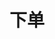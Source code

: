 ---
title: 下单
position_number: 1
type: post
description: /future/trade/v1/order/create
remark: Content-Type = application/x-www-form-urlencoded && application/json
parameters:
    -
        name: clientOrderId
        type: string
        mandatory: false
        default: N/A
        description: 自定义订单id
        ranges:
    -
        name: symbol
        type: string
        mandatory: true
        default: 
        description: 交易对
        ranges:
    -
        name: orderSide
        type: string
        mandatory: true
        default: N/A
        description: 买卖方向：BUY;SELL
        ranges: BUY;SELL
    -
        name: orderType
        type: string
        mandatory: true
        default: N/A
        description: 订单类型：LIMIT；MARKET
        ranges: LIMIT；MARKET
    -
        name: origQty
        type: number
        mandatory: true
        default: N/A
        description: 数量（张）
        ranges:
    -
        name: price
        type: number
        mandatory: false
        default: N/A
        description: 价格
        ranges:
#    -
#        name: reduceOnly
#        type: boolean
#        mandatory: false
#        default: false
#        description: 只减仓
#        ranges:
    -
        name: timeInForce
        type: string
        mandatory: false
        default: GTC
        description: 有效方式：GTC;IOC;FOK;GTX
        ranges: GTC;IOC;FOK;GTX
    -
        name: triggerProfitPrice
        type: number
        mandatory: false
        default: N/A
        description: 止盈价
        ranges:
    -
        name: triggerStopPrice
        type: number
        mandatory: false
        default: N/A
        description: 止损价
        ranges:
    -
        name: positionSide
        type: string
        mandatory: true
        default: N/A
        description: 仓位方向：LONG;SHORT
        ranges: LONG;SHORT
content_markdown: |-
  #### **OrigQty 计算公式**

  ###### **公式**  

   origQty = Truncate ((Balance * Percent * Leverage ) / (Mark_price * Contract_size))

  ###### **解释**

      Truncate : 取整数部分 

      Balance : (walletBalance - openOrderMarginFrozen) , api: /future/user/v1/compat/balance/list  

      Percent : 用户输入 , 例如: 0.2 

      Leverage : 杠杆倍数 , 例如: 20 

      Mark_price : 市场标记价格 , 例如: 88888 (btc_usdt) 

      Contract_size : 合约面值 , api: /future/market/v1/public/symbol/detail , Contract multiplier(face value)  

  ###### **举例**
   truncate(10000 * 0.2 * 20 / 88888 / 0.0001) = 4500

  #### **限流规则**
  200/s/apikey
left_code_blocks:
    -
        code_block: "public void getKLine() {\r\n\tString text = HttpUtil.get(URL + \"/data/api/future/trade/v1/getKLine?market=btc_usdt&type=1min&since=0\");\r\n\tSystem.out.println(text);\r\n}"
        title: Java
        language: java
right_code_blocks:
  - code_block: |-
      {
        "error": {
          "code": "",
          "msg": ""
        },
        "msgInfo": "",
        "result": {},
        "returnCode": 0
      }
    title: Response
    language: json
---
